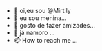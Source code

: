 - 👋 oi,eu sou @Mirtily
- 👀 eu sou menina...
- 🌱 gosto de fazer amizades...
- 💞️ já namoro ...
- 📫 How to reach me ...

<!---
Mirtily/Mirtily is a ✨ special ✨ repository because its `README.md` (this file) appears on your GitHub profile.
You can click the Preview link to take a look at your changes.
--->
